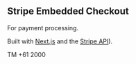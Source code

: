 ## Stripe Embedded Checkout

For payment processing.

Built with [Next.js](https://nextjs.org/) and the [Stripe API](https://embedcheckout.com/)).

TM +61 2000
